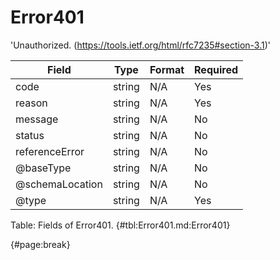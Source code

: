 <!--
    ATTENTION: This file was generated via gradle!
               Do NOT manually edit this file! Any such changes will be overwritten!
-->

# Error401

'Unauthorized.
 (https://tools.ietf.org/html/rfc7235#section-3.1)'

| Field | Type | Format | Required |
| ------- | ------- | ------- | --- |
| code | string | N/A | Yes |
| reason | string | N/A | Yes |
| message | string | N/A | No |
| status | string | N/A | No |
| referenceError | string | N/A | No |
| @baseType | string | N/A | No |
| @schemaLocation | string | N/A | No |
| @type | string | N/A | Yes |

Table: Fields of Error401. {#tbl:Error401.md:Error401}

{#page:break}
